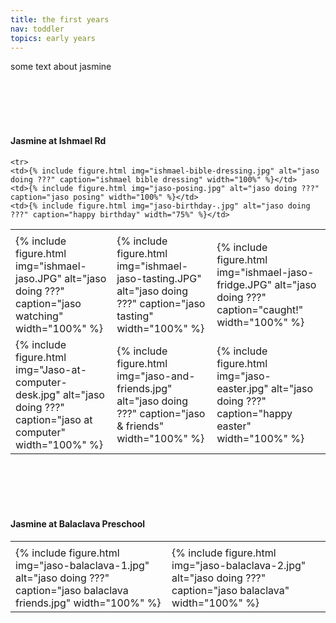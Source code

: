 ```yaml
---
title: the first years
nav: toddler
topics: early years
---
```


some text about jasmine

<br/>
<br/>
<br/>
<br/>

#### Jasmine at Ishmael Rd

<table>
  <tr>
    <td> </td>
    <td> </td>
    <td> </td>
  </tr>
  <tr>
    <td>{% include figure.html img="ishmael-jaso.JPG" alt="jaso doing ???" caption="jaso watching" width="100%" %}</td>
    <td>{% include figure.html img="ishmael-jaso-tasting.JPG" alt="jaso doing ???" caption="jaso tasting" width="100%" %}</td>
    <td>{% include figure.html img="ishmael-jaso-fridge.JPG" alt="jaso doing ???" caption="caught!" width="100%" %}</td>
  </tr>
  <tr>
    <td>{% include figure.html img="Jaso-at-computer-desk.jpg" alt="jaso doing ???" caption="jaso at computer" width="100%" %}</td>
    <td>{% include figure.html img="jaso-and-friends.jpg" alt="jaso doing ???" caption="jaso & friends" width="100%" %}</td>
    <td>{% include figure.html img="jaso-easter.jpg" alt="jaso doing ???" caption="happy easter" width="100%" %}</td>
  </tr>
  
    <tr>
    <td>{% include figure.html img="ishmael-bible-dressing.jpg" alt="jaso doing ???" caption="ishmael bible dressing" width="100%" %}</td>
    <td>{% include figure.html img="jaso-posing.jpg" alt="jaso doing ???" caption="jaso posing" width="100%" %}</td>
    <td>{% include figure.html img="jaso-birthday-.jpg" alt="jaso doing ???" caption="happy birthday" width="75%" %}</td>
  </tr>
 </table>

<br/>
<br/>
<br/>
<br/>

#### Jasmine at Balaclava Preschool

<table>
  <tr>
    <td> </td>
    <td> </td>
    <td> </td>
  </tr>
  <tr>
    <td>{% include figure.html img="jaso-balaclava-1.jpg" alt="jaso doing ???" caption="jaso balaclava friends.jpg" width="100%" %}</td>
    <td>{% include figure.html img="jaso-balaclava-2.jpg" alt="jaso doing ???" caption="jaso balaclava" width="100%" %}</td>
  </tr>
 </table>
